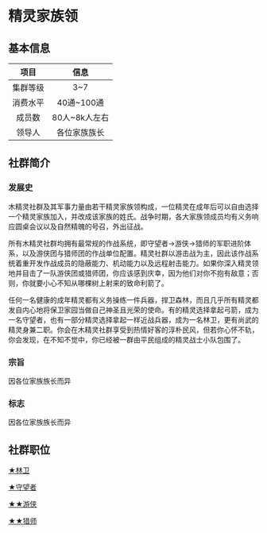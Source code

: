 # 精灵家族领

## 基本信息

项目|信息
:--:|:--:
集群等级|3~7
消费水平|40通~100通
成员数|80人~8k人左右
领导人|各位家族族长

## 社群简介

### 发展史

木精灵社群及其军事力量由若干精灵家族领构成，一位精灵在成年后可以自由选择一个精灵家族加入，并改成该家族的姓氏。战争时期，各大家族领成员均有义务响应圆桌会议以及自然精魄的号召，外出征战。

所有木精灵社群均拥有最常规的作战系统，即守望者→游侠→猎师的军职进阶体系，以及游侠团与猎师团的作战单位配置。精灵社群以游击战为主，因此该作战系统着重开发作战成员的隐蔽能力、机动能力以及远程射击能力。如果你深入精灵领地并目击了一队游侠团或猎师团，你应该感到庆幸，因为他们对你不抱有敌意；否则，你就要小心不知从哪棵树上射来的致命利箭了。

任何一名健康的成年精灵都有义务操练一件兵器，捍卫森林，而且几乎所有精灵都发自内心地将保卫家园当做自己神圣且光荣的使命。有的精灵选择拿起弓箭，成为一名守望者，也有一部分精灵选择拿起一样近战兵器，成为一名林卫，更有尚武的精灵身兼二职。你会在木精灵社群享受到热情好客的淳朴民风，但若你心怀不轨，你会发现，在不知不觉中，你已经被一群由平民组成的精灵战士小队包围了。

### 宗旨

因各位家族族长而异

### 标志

因各位家族族长而异

## 社群职位

<a href="../forestKeeper" target="_blank">★林卫</a>

<a href="../watcher" target="_blank">★守望者</a>

<a href="../ranger" target="_blank">★★游侠</a>

<a href="../huntMaster" target="_blank">★★猎师</a>
